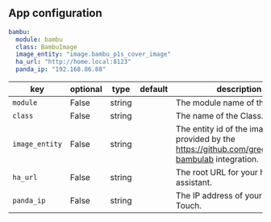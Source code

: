 ## App configuration

```yaml
bambu:
  module: bambu
  class: BambuImage
  image_entity: "image.bambu_p1s_cover_image"
  ha_url: "http://home.local:8123"
  panda_ip: "192.168.86.88"
```

key | optional | type | default | description
-- | -- | -- | -- | --
`module` | False | string | | The module name of the app.
`class` | False | string | | The name of the Class.
`image_entity` | False | string | | The entity id of the image provided by the https://github.com/greghesp/ha-bambulab integration.
`ha_url` | False | string | | The root URL for your home assistant.
`panda_ip` | False | string | | The IP address of your Panda Touch.
